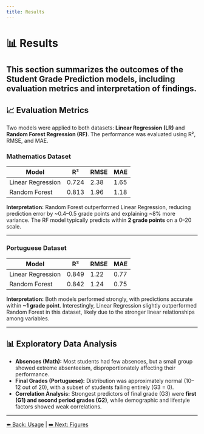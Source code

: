 ```yaml
---
title: Results
---
```


# 📊 Results

## This section summarizes the outcomes of the **Student Grade Prediction** models, including evaluation metrics and interpretation of findings.

## 📈 Evaluation Metrics

Two models were applied to both datasets: **Linear Regression (LR)** and **Random Forest Regression (RF)**. The performance was evaluated using R², RMSE, and MAE.

### Mathematics Dataset

| Model             | R²    | RMSE | MAE  |
| ----------------- | ----- | ---- | ---- |
| Linear Regression | 0.724 | 2.38 | 1.65 |
| Random Forest     | 0.813 | 1.96 | 1.18 |

**Interpretation:** Random Forest outperformed Linear Regression, reducing prediction error by ~0.4–0.5 grade points and explaining ~8% more variance. The RF model typically predicts within **2 grade points** on a 0–20 scale.

---

### Portuguese Dataset

| Model             | R²    | RMSE | MAE  |
| ----------------- | ----- | ---- | ---- |
| Linear Regression | 0.849 | 1.22 | 0.77 |
| Random Forest     | 0.842 | 1.24 | 0.75 |

**Interpretation:** Both models performed strongly, with predictions accurate within **~1 grade point**. Interestingly, Linear Regression slightly outperformed Random Forest in this dataset, likely due to the stronger linear relationships among variables.

---

## 📊 Exploratory Data Analysis

- **Absences (Math):** Most students had few absences, but a small group showed extreme absenteeism, disproportionately affecting their performance.
- **Final Grades (Portuguese):** Distribution was approximately normal (10–12 out of 20), with a subset of students failing entirely (G3 = 0).
- **Correlation Analysis:** Strongest predictors of final grade (G3) were **first (G1) and second period grades (G2)**, while demographic and lifestyle factors showed weak correlations.

---

[⬅️ Back: Usage](usage.md) | [➡️ Next: Figures](figures.md)
